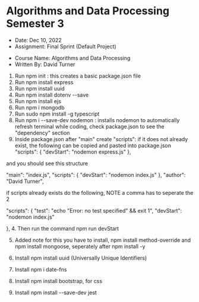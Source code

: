 # Algorithms and Data Processing Semester 3

<!-- Semester 3 Final Sprint, build a RESTful API, Node/Express/EJS/PostgreSQ -->

- Date: Dec 10, 2022
- Assignment: Final Sprint (Default Project)
<!-- - Assignment Detail: Build a RESTful API, Node/Express/EJS/ PostgreSQ -->
- Course Name: Algorithms and Data Processing
- Written By: David Turner

1. Run npm init : this creates a basic package.json file
2. Run npm install express
3. Run npm install uuid
4. Run npm install dotenv --save
5. Run npm install ejs
6. Run npm i mongodb
7. Run sudo npm install -g typescript
8. Run npm i --save-dev nodemon : installs nodemon to automatically refresh terminal while coding, check package.json to see the "dependency" section
9. Inside package.json after "main" create "scripts": if it does not already exist, the following can be copied and pasted into package.json
   "scripts": {
   "devStart": "nodemon express.js"
   },

and you should see this structure

"main": "index.js",
"scripts": {
"devStart": "nodemon index.js"
},
"author": "David Turner",

if scripts already exists do the following, NOTE a comma has to seperate the 2

"scripts": {
"test": "echo \"Error: no test specified\" && exit 1",
"devStart": "nodemon index.js"

}, 4. Then run the command npm run devStart

5. Added note for this you have to install, npm install method-override and npm install mongoose, seperately after npm install -y

6. Install npm install uuid (Universally Unique Identifiers)

7. Install npm i date-fns

8. Install npm install bootstrap, for css

9. Install npm install --save-dev jest
